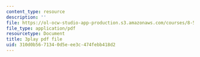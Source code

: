 ```yaml
---
content_type: resource
description: ''
file: https://ol-ocw-studio-app-production.s3.amazonaws.com/courses/8-591j-systems-biology-fall-2014/310d0b5671340d5eee3c474febb418d2_m41DWardioc.pdf
file_type: application/pdf
resourcetype: Document
title: 3play pdf file
uid: 310d0b56-7134-0d5e-ee3c-474febb418d2
---
```

